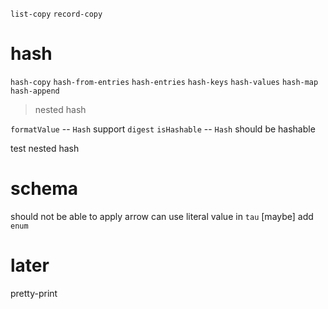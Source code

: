 `list-copy`
`record-copy`

# hash

`hash-copy`
`hash-from-entries`
`hash-entries`
`hash-keys`
`hash-values`
`hash-map`
`hash-append`

> nested hash

`formatValue` -- `Hash` support `digest`
`isHashable` -- `Hash` should be hashable

test nested hash

# schema

should not be able to apply arrow
can use literal value in `tau`
[maybe] add `enum`

# later

pretty-print
